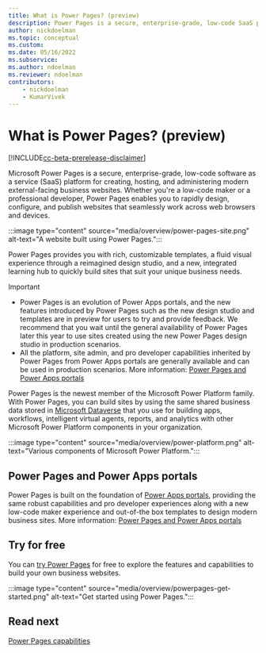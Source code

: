 ```yaml
---
title: What is Power Pages? (preview)
description: Power Pages is a secure, enterprise-grade, low-code SaaS platform for creating, hosting, and administering rich external business websites.
author: nickdoelman
ms.topic: conceptual
ms.custom: 
ms.date: 05/16/2022
ms.subservice:
ms.author: ndoelman
ms.reviewer: ndoelman
contributors:
    - nickdoelman
    - KumarVivek
---
```


# What is Power Pages? (preview)

[!INCLUDE[cc-beta-prerelease-disclaimer](includes/cc-beta-prerelease-disclaimer.md)]

Microsoft Power Pages is a secure, enterprise-grade, low-code software as a service (SaaS) platform for creating, hosting, and administering modern external-facing business websites. Whether you're a low-code maker or a professional developer, Power Pages enables you to rapidly design, configure, and publish websites that seamlessly work across web browsers and devices.

:::image type="content" source="media/overview/power-pages-site.png" alt-text="A website built using Power Pages.":::

Power Pages provides you with rich, customizable templates, a fluid visual experience through a reimagined design studio, and a new, integrated learning hub to quickly build sites that suit your unique business needs.

> [!IMPORTANT]
> - Power Pages is an evolution of Power Apps portals, and the new features introduced by Power Pages such as the new design studio and templates are in preview for users to try and provide feedback. We recommend that you wait until the general availability of Power Pages later this year to use sites created using the new Power Pages design studio in production scenarios.
> - All the platform, site admin, and pro 
developer capabilities inherited by Power Pages from Power Apps portals are generally available and can be used in production scenarios. More information: [Power Pages and Power Apps portals](#power-pages-and-power-apps-portals)

Power Pages is the newest member of the Microsoft Power Platform family. With Power Pages, you can build sites by using the same shared business data stored in [Microsoft Dataverse](/power-apps/maker/data-platform/data-platform-intro) that you use for building apps, workflows, intelligent virtual agents, reports, and analytics with other Microsoft Power Platform components in your organization. 

:::image type="content" source="media/overview/power-platform.png" alt-text="Various components of Microsoft Power Platform.":::

## Power Pages and Power Apps portals 

Power Pages is built on the foundation of [Power Apps portals](/power-apps/maker/portals/), providing the same robust capabilities and pro developer experiences along with a new low-code maker experience and out-of-the box templates to design modern business sites. More information: [Power Pages and Power Apps portals](difference-portals.md) 

## Try for free

You can [try Power Pages](getting-started/trial-signup.md) for free to explore the features and capabilities to build your own business websites.

:::image type="content" source="media/overview/powerpages-get-started.png" alt-text="Get started using Power Pages.":::

## Read next

[Power Pages capabilities](capabilities.md)
